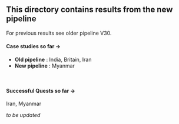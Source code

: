 ## This directory contains results from the new pipeline <br>
For previous results see older pipeline V30. <br>

#### Case studies so far ->
* **Old pipeline** : India, Britain, Iran <br>
* **New pipeline** : Myanmar <br>

<br>

#### Successful Quests so far ->
Iran, Myanmar <br>




_to be updated_
